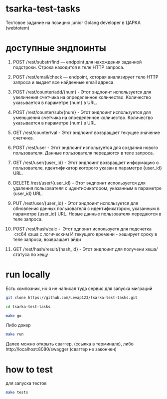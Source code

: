 # tsarka-test-tasks

Тестовое задание на позицию junior Golang developer в ЦАРКА (webtotem)

# доступные эндпоинты

1) POST /rest/substr/find — endpoint для нахождения заданной подстроки. Строка находится
в теле HTTP запроса.

2) POST /rest/email/check — endpoint, которая анализирует тело HTTP запроса и выдает все
найденные email адреса.

3) POST /rest/counter/add/{num} - Этот эндпоинт используется для увеличения счетчика на определенное количество. Количество указывается в параметре {num} в URL.

4) POST /rest/counter/sub/{num} - Этот эндпоинт используется для уменьшения счетчика на определенное количество. Количество указывается в параметре {num} в URL

5) GET /rest/counter/val - Этот эндпоинт возвращает текущее значение счетчика.

6) POST /rest/user - Этот эндпоинт используется для создания нового пользователя. Данные пользователя передаются в теле запроса.

7) GET /rest/user/{user_id} - Этот эндпоинт возвращает информацию о пользователе, идентификатор которого указан в параметре {user_id} URL.

8) DELETE /rest/user/{user_id} - Этот эндпоинт используется для удаления пользователя с идентификатором, указанным в параметре {user_id} URL.

9) PUT /rest/user/{user_id} - Этот эндпоинт используется для обновления данных пользователя с идентификатором, указанным в параметре {user_id} URL. Новые данные пользователя передаются в теле запроса.

10) POST /rest/hash/calc -  Этот эдпоинт используетя для подсчетка  crc64 хэша с логическим И текущего времени - хеширует сроку в теле запроса, возвращает айди

11) GET /rest/hash/result/{hash_id} - Этот эндпоинт для получени хеша/статуса по хещу

# run locally
Есть композник, но я не написал туда сервис для запуска миграций 

```bash
git clone https://github.com/Levap123/tsarka-test-tasks.git 
```
```bash
cd tsarka-test-tasks
```

```bash
make go
```

Либо докер 
```bash
make run
```
Далее можно открыть сваггер, (ссылка в терминале), либо http://localhost:8080/swagger (сваггер не закончен)
# how to test

для запуска тестов

```bash
make tests
```
